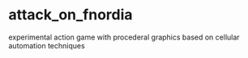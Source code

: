 attack_on_fnordia
=================

experimental action game with procederal graphics based on cellular automation techniques
